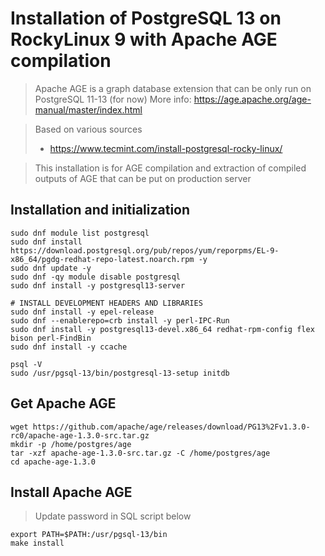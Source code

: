 # Installation of PostgreSQL 13 on RockyLinux 9 with Apache AGE compilation

> Apache AGE is a graph database extension that can be only run on PostgreSQL 11-13 (for now)
> More info: https://age.apache.org/age-manual/master/index.html

> Based on various sources
> - https://www.tecmint.com/install-postgresql-rocky-linux/

> This installation is for AGE compilation and extraction of compiled outputs of AGE that can be put on production server

## Installation and initialization

```
sudo dnf module list postgresql
sudo dnf install https://download.postgresql.org/pub/repos/yum/reporpms/EL-9-x86_64/pgdg-redhat-repo-latest.noarch.rpm -y
sudo dnf update -y
sudo dnf -qy module disable postgresql
sudo dnf install -y postgresql13-server

# INSTALL DEVELOPMENT HEADERS AND LIBRARIES
sudo dnf install -y epel-release
sudo dnf --enablerepo=crb install -y perl-IPC-Run
sudo dnf install -y postgresql13-devel.x86_64 redhat-rpm-config flex bison perl-FindBin
sudo dnf install -y ccache

psql -V
sudo /usr/pgsql-13/bin/postgresql-13-setup initdb
```

## Get Apache AGE

```
wget https://github.com/apache/age/releases/download/PG13%2Fv1.3.0-rc0/apache-age-1.3.0-src.tar.gz
mkdir -p /home/postgres/age
tar -xzf apache-age-1.3.0-src.tar.gz -C /home/postgres/age
cd apache-age-1.3.0
```

## Install Apache AGE

> Update password in SQL script below
```
export PATH=$PATH:/usr/pgsql-13/bin
make install
```
